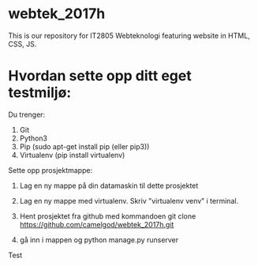 # webtek_2017h
This is our repository for IT2805 Webteknologi featuring website in HTML, CSS, JS.

# Hvordan sette opp ditt eget testmiljø:

Du trenger:
1. Git
2. Python3
3. Pip (sudo apt-get install pip (eller pip3))
4. Virtualenv (pip install virtualenv)

Sette opp prosjektmappe:
1. Lag en ny mappe på din datamaskin til dette prosjektet
2. Lag en ny mappe med virtualenv. Skriv "virtualenv venv" i terminal.
3. Hent prosjektet fra github med kommandoen git clone https://github.com/camelgod/webtek_2017h.git



3. gå inn i mappen og python manage.py runserver 


Test